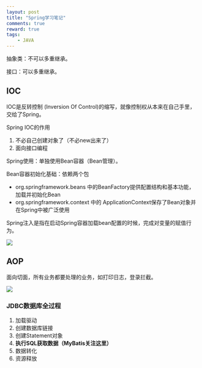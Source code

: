 ```yaml
---
layout: post
title: "Spring学习笔记"
comments: true
reward: true
tags: 
	- JAVA
---
```

抽象类：不可以多重继承。

接口：可以多重继承。

<!--more--> 

## IOC

IOC是反转控制 (Inversion Of Control)的缩写，就像控制权从本来在自己手里，交给了Spring。 

Spring IOC的作用

1. 不必自己创建对象了（不必new出来了）
2. 面向接口编程

Spring使用：单独使用Bean容器（Bean管理）。

Bean容器初始化基础：依赖两个包

- org.springframework.beans 中的BeanFactory提供配置结构和基本功能，加载并初始化Bean
- org.springframework.context 中的 ApplicationContext保存了Bean对象并在Spring中被广泛使用

Spring注入是指在启动Spring容器加载bean配置的时候，完成对变量的赋值行为。

![](http://ww1.sinaimg.cn/large/aacc02d8ly1fxv1dg2ewfj20wp0c70ue.jpg)

## AOP

面向切面，所有业务都要处理的业务，如打印日志，登录拦截。

![](http://ww1.sinaimg.cn/large/aacc02d8ly1fxv1dpe89mj20ns0eajug.jpg)

### JDBC数据库全过程

1. 加载驱动
2. 创建数据库链接
3. 创建Statement对象
4. **执行SQL获取数据（MyBatis关注这里）**
5. 数据转化
6. 资源释放